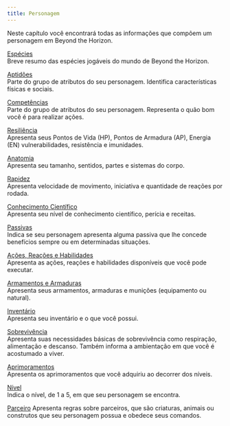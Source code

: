 ```yaml
---
title: Personagem
---
```


Neste capítulo você encontrará todas as informações que compõem um personagem em Beyond the Horizon.

[Espécies](./species.md)  
Breve resumo das espécies jogáveis do mundo de Beyond the Horizon.

[Aptidões](./aptitudes.md)  
Parte do grupo de atributos do seu personagem. Identifica características físicas e sociais.

[Competências](./skills.md)  
Parte do grupo de atributos do seu personagem. Representa o quão bom você é para realizar ações.

[Resiliência](./resilience.md)  
Apresenta seus Pontos de Vida (HP), Pontos de Armadura (AP), Energia (EN) vulnerabilidades, resistência e imunidades.

[Anatomia](./anatomy.md)  
Apresenta seu tamanho, sentidos, partes e sistemas do corpo.  

[Rapidez](./quickness.md)  
Apresenta velocidade de movimento, iniciativa e quantidade de reações por rodada.  

[Conhecimento Científico](./scienceKnowledge.md)  
Apresenta seu nível de conhecimento científico, perícia e receitas.  

[Passivas](./passives.md)  
Indica se seu personagem apresenta alguma passiva que lhe concede benefícios sempre ou em determinadas situações.  

[Ações, Reações e Habilidades](./actionsReactions.md)  
Apresenta as ações, reações e habilidades disponíveis que você pode executar.  

[Armamentos e Armaduras](./weaponArmor.md)  
Apresenta seus armamentos, armaduras e munições (equipamento ou natural).

[Inventário](./inventory.md)  
Apresenta seu inventário e o que você possui.  

[Sobrevivência](./survival.md)  
Apresenta suas necessidades básicas de sobrevivência como respiração, alimentação e descanso. Também informa a ambientação em que você é acostumado a viver.  

[Aprimoramentos](./upgrades.md)  
Apresenta os aprimoramentos que você adquiriu ao decorrer dos níveis.  

[Nível](./level.md)  
Indica o nível, de 1 a 5, em que seu personagem se encontra.

[Parceiro](./companion.md)
Apresenta regras sobre parceiros, que são criaturas, animais ou construtos que seu personagem possua e obedece seus comandos.
